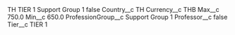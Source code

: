 <?xml version="1.0" encoding="UTF-8"?>
<CustomMetadata xmlns="http://soap.sforce.com/2006/04/metadata" xmlns:xsi="http://www.w3.org/2001/XMLSchema-instance" xmlns:xsd="http://www.w3.org/2001/XMLSchema">
    <label>TH TIER 1 Support Group 1</label>
    <protected>false</protected>
    <values>
        <field>Country__c</field>
        <value xsi:type="xsd:string">TH</value>
    </values>
    <values>
        <field>Currency__c</field>
        <value xsi:type="xsd:string">THB</value>
    </values>
    <values>
        <field>Max__c</field>
        <value xsi:type="xsd:double">750.0</value>
    </values>
    <values>
        <field>Min__c</field>
        <value xsi:type="xsd:double">650.0</value>
    </values>
    <values>
        <field>ProfessionGroup__c</field>
        <value xsi:type="xsd:string">Support Group 1</value>
    </values>
    <values>
        <field>Professor__c</field>
        <value xsi:type="xsd:boolean">false</value>
    </values>
    <values>
        <field>Tier__c</field>
        <value xsi:type="xsd:string">TIER 1</value>
    </values>
</CustomMetadata>
